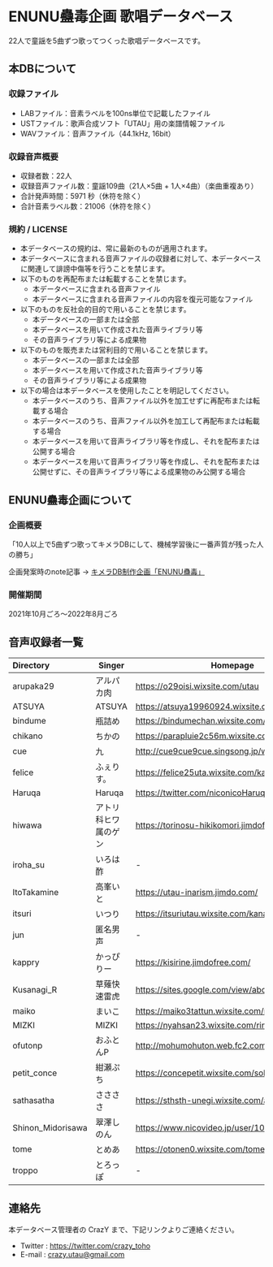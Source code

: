 # ENUNU蠱毒企画 歌唱データベース

22人で童謡を5曲ずつ歌ってつくった歌唱データベースです。

## 本DBについて

### 収録ファイル

- LABファイル：音素ラベルを100ns単位で記載したファイル
- USTファイル：歌声合成ソフト「UTAU」用の楽譜情報ファイル
- WAVファイル：音声ファイル（44.1kHz, 16bit）

### 収録音声概要

- 収録者数：22人
- 収録音声ファイル数：童謡109曲（21人×5曲 + 1人×4曲）（楽曲重複あり）
- 合計発声時間：5971 秒（休符を除く）
- 合計音素ラベル数：21006（休符を除く）

### 規約 / LICENSE

- 本データベースの規約は、常に最新のものが適用されます。
- 本データベースに含まれる音声ファイルの収録者に対して、本データベースに関連して誹謗中傷等を行うことを禁じます。
- 以下のものを再配布または転載することを禁じます。
  - 本データベースに含まれる音声ファイル
  - 本データベースに含まれる音声ファイルの内容を復元可能なファイル
- 以下のものを反社会的目的で用いることを禁じます。
  - 本データベースの一部または全部
  - 本データベースを用いて作成された音声ライブラリ等
  - その音声ライブラリ等による成果物
- 以下のものを販売または営利目的で用いることを禁じます。
  - 本データベースの一部または全部
  - 本データベースを用いて作成された音声ライブラリ等
  - その音声ライブラリ等による成果物
- 以下の場合は本データベースを使用したことを明記してください。
  - 本データベースのうち、音声ファイル以外を加工せずに再配布または転載する場合
  - 本データベースのうち、音声ファイル以外を加工して再配布または転載する場合
  - 本データベースを用いて音声ライブラリ等を作成し、それを配布または公開する場合
  - 本データベースを用いて音声ライブラリ等を作成し、それを配布または公開せずに、その音声ライブラリ等による成果物のみ公開する場合

## ENUNU蠱毒企画について

### 企画概要

「10人以上で5曲ずつ歌ってキメラDBにして、機械学習後に一番声質が残った人の勝ち」

企画発案時のnote記事 → [キメラDB制作企画「ENUNU蠱毒」](](https://note.com/crazy_utau/n/n676ad586932f))

### 開催期間

2021年10月ごろ～2022年8月ごろ

## 音声収録者一覧

| Directory         | Singer               | Homepage                                          |
| :---------------- | -------------------- | ------------------------------------------------- |
| arupaka29         | アルパカ肉           | https://o29oisi.wixsite.com/utau                  |
| ATSUYA            | ATSUYA               | https://atsuya19960924.wixsite.com/akasubaru      |
| bindume           | 瓶詰め               | https://bindumechan.wixsite.com/shigure222        |
| chikano           | ちかの               | https://parapluie2c56m.wixsite.com/mysite         |
| cue               | 九                   | http://cue9cue9cue.singsong.jp/wp/utau/           |
| felice            | ふぇりす。           | https://felice25uta.wixsite.com/kanonke/kanonsati |
| Haruqa            | Haruqa               | https://twitter.com/niconicoHaruqa                |
| hiwawa            | アトリ科ヒワ属のゲン | https://torinosu-hikikomori.jimdofree.com/        |
| iroha_su          | いろは酢             | -                                                 |
| ItoTakamine       | 高峯いと             | https://utau-inarism.jimdo.com/                   |
| itsuri            | いつり               | https://itsuriutau.wixsite.com/kanadeshia         |
| jun               | 匿名男声             | -                                                 |
| kappry            | かっぴりー           | https://kisirine.jimdofree.com/                   |
| Kusanagi_R        | 草薙快速雷虎         | https://sites.google.com/view/aboutsyoujyoin      |
| maiko             | まいこ               | https://maiko3tattun.wixsite.com/mysite           |
| MIZKI             | MIZKI                | https://nyahsan23.wixsite.com/rinkamizuki         |
| ofutonp           | おふとんP            | http://mohumohuton.web.fc2.com/                   |
| petit_conce       | 紺瀬ぷち             | https://concepetit.wixsite.com/sohkamonet         |
| sathasatha        | ささささ             | https://sthsth-unegi.wixsite.com/akine-miki/      |
| Shinon_Midorisawa | 翠澤しのん           | https://www.nicovideo.jp/user/10308824            |
| tome              | とめあ               | https://otonen0.wixsite.com/tomene6k              |
| troppo            | とろっぽ             | -                                                 |

## 連絡先

本データベース管理者の CrazY まで、下記リンクよりご連絡ください。

- Twitter : https://twitter.com/crazy_toho
- E-mail : crazy.utau@gmail.com
